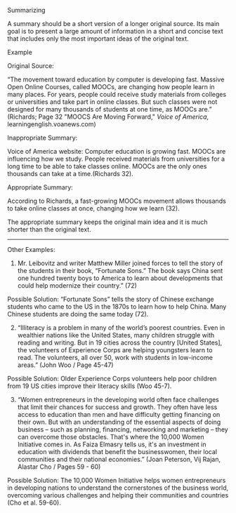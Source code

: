 Summarizing

A summary should be a short version of a longer original source. Its main goal is to present a large amount of information in a short and concise text that includes only the most important ideas of the original text.

Example

Original Source:

“The movement toward education by computer is developing fast. Massive Open Online Courses, called MOOCs, are changing how people learn in many places. For years, people could receive study materials from colleges or universities and take part in online classes. But such classes were not designed for many thousands of students at one time, as MOOCs are.” (Richards; Page 32 "MOOCS Are Moving Forward," *Voice of America*, learningenglish.voanews.com)

Inappropriate Summary:

Voice of America website: Computer education is growing fast. MOOCs are influencing how we study. People received materials from universities for a long time to be able to take classes online. MOOCs are the only ones thousands can take at a time.(Richards 32).

Appropriate Summary:

 According to Richards, a fast-growing MOOCs movement allows thousands to take online classes at once, changing how we learn (32).

The appropriate summary keeps the original main idea and it is much shorter than the original text.

---

Other Examples:

1. Mr. Leibovitz and writer Matthew Miller joined forces to tell the story of the students in their book, “Fortunate Sons.” The book says China sent one hundred twenty boys to America to learn about developments that could help modernize their country.” (72)

Possible Solution: “Fortunate Sons” tells the story of Chinese exchange students who came to the US in the 1870s to learn how to help China. Many Chinese students are doing the same today (72).

2. “Illiteracy is a problem in many of the world’s poorest countries.  Even in wealthier nations like the United States, many children struggle with reading and writing.  But in 19 cities across the country [United States], the volunteers of Experience Corps are helping youngsters learn to read.  The volunteers, all over 50, work with students in low-income areas.” (John Woo / Page 45-47)

Possible Solution: Older Experience Corps volunteers help poor children from 19 US cities improve their literacy skills (Woo 45-7).

3. “Women entrepreneurs in the developing world often face challenges that limit their chances for success and growth. They often have less access to education than men and have difficulty getting financing on their own. But with an understanding of the essential aspects of doing business – such as planning, financing, networking and marketing – they can overcome those obstacles. That's where the 10,000 Women Initiative comes in. As Faiza Elmasry tells us, it's an investment in education with dividends that benefit the businesswomen, their local communities and their national economies.” (Joan Peterson, Vij Rajan, Alastar Cho / Pages 59 - 60)

Possible Solution: The 10,000 Women Initiative helps women entrepreneurs in developing nations to understand the cornerstones of the business world, overcoming various challenges and helping their communities and countries (Cho et al. 59-60).


